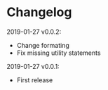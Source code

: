Changelog
=========

2019-01-27 v0.0.2:
  - Change formating
  - Fix missing utility statements

2019-01-27 v0.0.1:

  - First release
